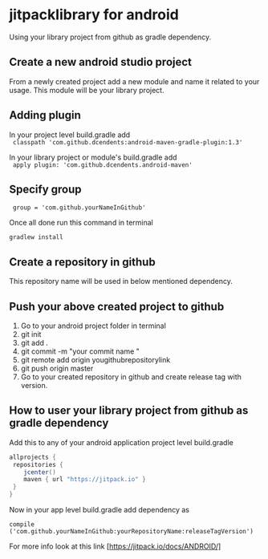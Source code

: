 # jitpacklibrary for android
Using your library project from github as gradle dependency.

## Create a new android studio project

From a newly created project add a new module and name it related to your usage. This module will be your library project.

## Adding plugin 

In your project level build.gradle add  
``` classpath 'com.github.dcendents:android-maven-gradle-plugin:1.3'```

In your library project or module's build.gradle add  
``` apply plugin: 'com.github.dcendents.android-maven'```

## Specify group

``` group = 'com.github.yourNameInGithub'```

Once all done run this command in terminal

``` gradlew install ```

## Create a repository in github

This repository name will be used in below mentioned dependency.

## Push your above created project to github
1. Go to your android project folder in terminal
2. git init
3. git add .
4. git commit -m "your commit name "
5. git remote add origin yougithubrepositorylink
6. git push origin master
7. Go to your created repository in github and create release tag with version.

## How to user your library project from github as gradle dependency

Add this to any of your android application project level build.gradle

```java
allprojects {
 repositories {
    jcenter()
    maven { url "https://jitpack.io" }
 }
}
```

Now in your app level build.gradle add dependency as

``` compile ('com.github.yourNameInGithub:yourRepositoryName:releaseTagVersion') ```

For more info look at this link
[https://jitpack.io/docs/ANDROID/]


